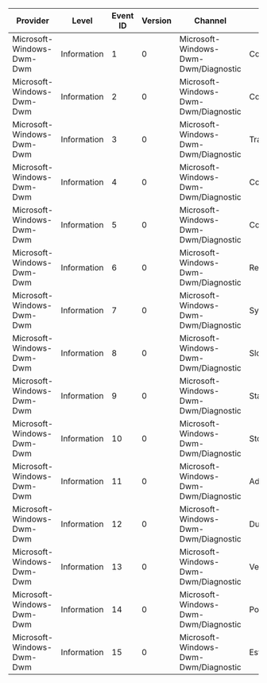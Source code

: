 Provider                   |  Level        |  Event ID  |  Version  |  Channel                               |  Task                          |  Opcode  |  Keyword         |  Message
---------------------------|---------------|------------|-----------|----------------------------------------|--------------------------------|----------|------------------|---------
Microsoft-Windows-Dwm-Dwm  |  Information  |  1         |  0        |  Microsoft-Windows-Dwm-Dwm/Diagnostic  |  CompositionStateAndInput      |          |  DwmExe          |
Microsoft-Windows-Dwm-Dwm  |  Information  |  2         |  0        |  Microsoft-Windows-Dwm-Dwm/Diagnostic  |  CompositionStateOutput        |          |  DwmExe          |
Microsoft-Windows-Dwm-Dwm  |  Information  |  3         |  0        |  Microsoft-Windows-Dwm-Dwm/Diagnostic  |  TraceGraphicsCapabilities     |          |  DwmExe          |
Microsoft-Windows-Dwm-Dwm  |  Information  |  4         |  0        |  Microsoft-Windows-Dwm-Dwm/Diagnostic  |  CompositionOverriden          |          |  DwmExe          |
Microsoft-Windows-Dwm-Dwm  |  Information  |  5         |  0        |  Microsoft-Windows-Dwm-Dwm/Diagnostic  |  CompositionEnabledByPolicy    |          |  DwmExe          |
Microsoft-Windows-Dwm-Dwm  |  Information  |  6         |  0        |  Microsoft-Windows-Dwm-Dwm/Diagnostic  |  RemotingCaps                  |          |  DwmExe          |
Microsoft-Windows-Dwm-Dwm  |  Information  |  7         |  0        |  Microsoft-Windows-Dwm-Dwm/Diagnostic  |  SystemMemoryLockingThreshold  |          |  DwmExe          |
Microsoft-Windows-Dwm-Dwm  |  Information  |  8         |  0        |  Microsoft-Windows-Dwm-Dwm/Diagnostic  |  SlowCompositionTime           |          |  DwmExe          |
Microsoft-Windows-Dwm-Dwm  |  Information  |  9         |  0        |  Microsoft-Windows-Dwm-Dwm/Diagnostic  |  StartDWMTransport             |          |  DwmExe          |
Microsoft-Windows-Dwm-Dwm  |  Information  |  10        |  0        |  Microsoft-Windows-Dwm-Dwm/Diagnostic  |  StopDWMTransport              |          |  DwmExe          |
Microsoft-Windows-Dwm-Dwm  |  Information  |  11        |  0        |  Microsoft-Windows-Dwm-Dwm/Diagnostic  |  AddGhost                      |          |  DwmExeGhosting  |
Microsoft-Windows-Dwm-Dwm  |  Information  |  12        |  0        |  Microsoft-Windows-Dwm-Dwm/Diagnostic  |  DuplicateGhost                |          |  DwmExeGhosting  |
Microsoft-Windows-Dwm-Dwm  |  Information  |  13        |  0        |  Microsoft-Windows-Dwm-Dwm/Diagnostic  |  VetoCreateGhostWindow         |          |  DwmExeGhosting  |
Microsoft-Windows-Dwm-Dwm  |  Information  |  14        |  0        |  Microsoft-Windows-Dwm-Dwm/Diagnostic  |  PolicyOrModeChange            |          |  DwmExe          |
Microsoft-Windows-Dwm-Dwm  |  Information  |  15        |  0        |  Microsoft-Windows-Dwm-Dwm/Diagnostic  |  EstablishKernelRedirection    |          |  DwmExe          |